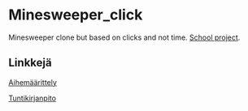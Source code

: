 # Minesweeper_click
Minesweeper clone but based on clicks and not time. [School project](https://github.com/javaLabra/Joululabra-2015).

## Linkkejä

[Aihemäärittely](https://github.com/saskeli/Minesweeper_click/blob/master/dokumentointi/aiheenKuvausJaRakenne.md)

[Tuntikirjanpito](https://github.com/saskeli/Minesweeper_click/blob/master/dokumentointi/tuntikirjanpito.md)


